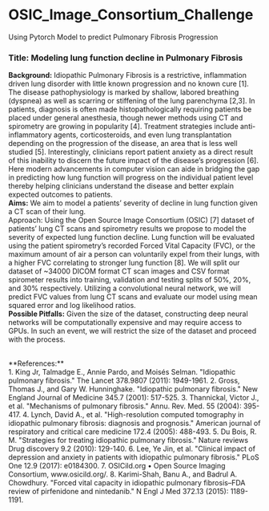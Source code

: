 # OSIC_Image_Consortium_Challenge
Using Pytorch Model to predict Pulmonary Fibrosis Progression

### Title: Modeling lung function decline in Pulmonary Fibrosis <br>
**Background:** Idiopathic Pulmonary Fibrosis is a restrictive, inflammation driven lung disorder with little known progression and no known cure [1]. The disease pathophysiology is marked by shallow, labored breathing (dyspnea) as well as scarring or stiffening of the lung parenchyma [2,3]. In patients, diagnosis is often made histopathologically requiring patients be placed under general anesthesia, though newer methods using CT and spirometry are growing in popularity [4]. Treatment strategies include anti-inflammatory agents, corticosteroids, and even lung transplantation depending on the progression of the disease, an area that is less well studied [5]. Interestingly, clinicians report patient anxiety as a direct result of this inability to discern the future impact of the disease’s progression [6]. Here modern advancements in computer vision can aide in bridging the gap in predicting how lung function will progress on the individual patient level thereby helping clinicians understand the disease and better explain expected outcomes to patients. <br>
**Aims:** We aim to model a patients’ severity of decline in lung function given a CT scan of their lung. <br>
Approach: Using the Open Source Image Consortium (OSIC) [7] dataset of patients’ lung CT scans and spirometry results we propose to model the severity of expected lung function decline. Lung function will be evaluated using the patient spirometry’s recorded Forced Vital Capacity (FVC), or the maximum amount of air a person can voluntarily expel from their lungs, with a higher FVC correlating to stronger lung function [8]. We will split our dataset of ~34000 DICOM format CT scan images and CSV format spirometer results into training, validation and testing splits of 50%, 20%, and 30% respectively. Utilizing a convolutional neural network, we will predict FVC values from lung CT scans and evaluate our model using mean squared error and log likelihood ratios. <br>
**Possible Pitfalls:** Given the size of the dataset, constructing deep neural networks will be computationally expensive and may require access to GPUs. In such an event, we will restrict the size of the dataset and proceed with the process. <br>

<br>
**References:** <br>
1.	King Jr, Talmadge E., Annie Pardo, and Moisés Selman. "Idiopathic pulmonary fibrosis." The Lancet 378.9807 (2011): 1949-1961.
2.	Gross, Thomas J., and Gary W. Hunninghake. "Idiopathic pulmonary fibrosis." New England Journal of Medicine 345.7 (2001): 517-525.
3.	Thannickal, Victor J., et al. "Mechanisms of pulmonary fibrosis." Annu. Rev. Med. 55 (2004): 395-417.
4.	Lynch, David A., et al. "High-resolution computed tomography in idiopathic pulmonary fibrosis: diagnosis and prognosis." American journal of respiratory and critical care medicine 172.4 (2005): 488-493.
5.	Du Bois, R. M. "Strategies for treating idiopathic pulmonary fibrosis." Nature reviews Drug discovery 9.2 (2010): 129-140.
6.	Lee, Ye Jin, et al. "Clinical impact of depression and anxiety in patients with idiopathic pulmonary fibrosis." PLoS One 12.9 (2017): e0184300.
7.	OSICild.org • Open Source Imaging Consortium, www.osicild.org/.
8.	Karimi-Shah, Banu A., and Badrul A. Chowdhury. "Forced vital capacity in idiopathic pulmonary fibrosis–FDA review of pirfenidone and nintedanib." N Engl J Med 372.13 (2015): 1189-1191.
